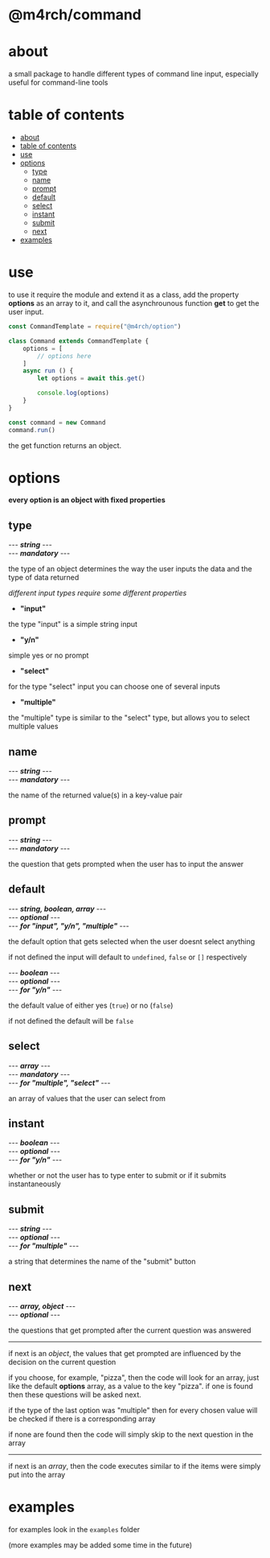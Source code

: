 <!-- omit in toc -->
# @m4rch/command

# about

a small package to handle different types of command line input, especially useful for command-line tools

# table of contents

- [about](#about)
- [table of contents](#table-of-contents)
- [use](#use)
- [options](#options)
	- [type](#type)
	- [name](#name)
	- [prompt](#prompt)
	- [default](#default)
	- [select](#select)
	- [instant](#instant)
	- [submit](#submit)
	- [next](#next)
- [examples](#examples)

# use

to use it require the module and extend it as a class, add the property **options** as an array to it, and call the asynchrounous function **get** to get the user input.

```js
const CommandTemplate = require("@m4rch/option")

class Command extends CommandTemplate {
	options = [
		// options here
	]
	async run () {
		let options = await this.get()

		console.log(options)
	}
}

const command = new Command
command.run()
```

the get function returns an object.

# options

**every option is an object with fixed properties**

## type

\--- ***string*** ---  
\--- ***mandatory*** ---

the type of an object determines the way the user inputs the data and the type of data returned

*different input types require some different properties*

- **"input"**

the type "input" is a simple string input

- **"y/n"**

simple yes or no prompt

- **"select"**

for the type "select" input you can choose one of several inputs

- **"multiple"**

the "multiple" type is similar to the "select" type, but allows you to select multiple values

## name

\--- ***string*** ---  
\--- ***mandatory*** ---

the name of the returned value(s) in a key-value pair

## prompt

\--- ***string*** ---  
\--- ***mandatory*** ---

the question that gets prompted when the user has to input the answer

## default

\--- ***string, boolean, array*** ---  
\--- ***optional*** ---  
\--- ***for "input", "y/n", "multiple"*** ---

the default option that gets selected when the user doesnt select anything

if not defined the input will default to `undefined`, `false` or `[]` respectively

\--- ***boolean*** ---  
\--- ***optional*** ---  
\--- ***for "y/n"*** ---

the default value of either yes (`true`) or no (`false`)

if not defined the default will be `false`

## select

\--- ***array*** ---  
\--- ***mandatory*** ---  
\--- ***for "multiple", "select"*** ---

an array of values that the user can select from

## instant

\--- ***boolean*** ---  
\--- ***optional*** ---  
\--- ***for "y/n"*** ---

whether or not the user has to type enter to submit or if it submits instantaneously

## submit

\--- ***string*** ---  
\--- ***optional*** ---  
\--- ***for "multiple"*** ---

a string that determines the name of the "submit" button

## next

\--- ***array, object*** ---  
\--- ***optional*** ---  

the questions that get prompted after the current question was answered

---

if next is an *object*, the values that get prompted are influenced by the decision on the current question

if you choose, for example, "pizza", then the code will look for an array, just like the default **options** array, as a value to the key "pizza". if one is found then these questions will be asked next.

if the type of the last option was "multiple" then for every chosen value will be checked if there is a corresponding array

if none are found then the code will simply skip to the next question in the array

---

if next is an *array*, then the code executes similar to if the items were simply put into the array

# examples

for examples look in the `examples` folder

(more examples may be added some time in the future)
